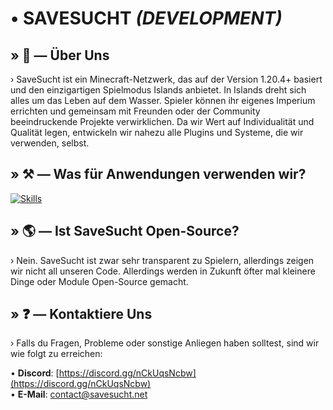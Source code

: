 # • SAVESUCHT *(DEVELOPMENT)*

## » 🚀 — Über Uns
› SaveSucht ist ein Minecraft-Netzwerk, das auf der Version 1.20.4+ basiert und den einzigartigen Spielmodus Islands anbietet. In Islands dreht sich alles um das Leben auf dem Wasser. Spieler können ihr eigenes Imperium errichten und gemeinsam mit Freunden oder der Community beeindruckende Projekte verwirklichen. Da wir Wert auf Individualität und Qualität legen, entwickeln wir nahezu alle Plugins und Systeme, die wir verwenden, selbst.<br>

## » ⚒️ — Was für Anwendungen verwenden wir?
[![Skills](https://skillicons.dev/icons?i=css,html,js,php,nodejs,mysql,java)](#)

## » 🌎 — Ist SaveSucht Open-Source?
› Nein. SaveSucht ist zwar sehr transparent zu Spielern, allerdings zeigen wir nicht all unseren Code. Allerdings werden in Zukunft öfter mal kleinere Dinge oder Module Open-Source gemacht.

## » ❓ — Kontaktiere Uns
› Falls du Fragen, Probleme oder sonstige Anliegen haben solltest, sind wir wie folgt zu erreichen:

• **Discord**: [https://discord.gg/nCkUqsNcbw](https://discord.gg/nCkUqsNcbw)
<br>
• **E-Mail**: [contact@savesucht.net](mailto:contact@savesucht.net)
